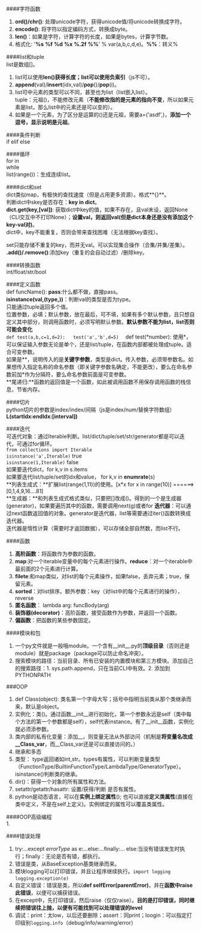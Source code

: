 ####字符函数  
1. **ord()/chr()**: 处理unicode字符，获得unicode值/将unicode转换成字符。 
2. **encode()**: 将字符以指定编码方式，转换成byte。  
3. **len()**：如果是字符，计算字符的长度，如果是bytes，计算字节数。  
4. 格式化: '**%s** **%f** **%d** **%x** **%.2f** **%%**' % var(a,b,c,d,e)。**%%**：转义%  

####list和tuple  
list是数组[]。  
1. list可以使用**len()**获得长度；list可以使用**负索引**（js不可）。  
2. **append**(val)/**insert**(idx,val)/**pop**()/**pop**(i)。  
3. list可中元素的类型可以不同，甚至也为list（list嵌入list）。  
tuple：元祖()，不能修改元素（**不能修改指的是元素的指向不变**，所以如果元素是list，那么list中的元素还是可以变的）。  
1. 如果是一个元素，为了区分是运算的()还是元祖，需要a=('asdf',)，**添加一个逗号，显示说明是元祖**。  

####条件判断  
if elif else  

####循环  
for in   
while  
list(range())：生成连续list。  

####dict和set  
dict类似map，有极快的查找速度（但是占用更多资源）。格式**{}**。  
判断dict中skey是否存在：**key in dict**。  
**dict.get(key,[val])**: 获取dict中key的值，如果不存在，且val未设，返回None（CLI交互中不打印None）；**设置val，则返回val(但是dict本身还是没有添加这个key-val对)**。  
dict中，key不能重复，否则会带来查找困难（无法根据key查找）。  

set只能存储不重复的key，而并无val。可以实现集合操作（合集/并集/差集）。  
**.add()/.remove()**:添加key（重复的会自动过滤）/删除key。  


####转换函数  
int/float/str/bool

####定义函数  
def funcName():
**pass**:什么都不做，直接pass。  
**isinstance(val,(type,))**：判断val的类型是否为type。  
只能通过tuple返回多个值。  
位置参数，必填；默认参数，放在最后，可不填，如果有多个默认参数，且只想自定义其中部分，则调用函数时，必须写明默认参数。**默认参数不能为list，list否则可能会变化**  
`def test(a,b,c=1,d=2):  
test('a','b',d=5)  `
def test(\*number): 使用\*，可以保证输入参数无论是单个，还是list/tuple，在函数内部都被处理成tuple。适合可变参数。  
如果是\*\*，说明传入的是**关键字参数**，类型是dict。传入参数，必须带参数名。如果想传入指定名称的命名参数（即关键字参数名确定，不能更改），要么在命名参数前加\*作为分隔符，要么命名参数前面是可变参数。    
**尾递归:**函数的返回值是一个函数，如此被调用函数不用保存调用函数的栈信息，节省内存。  

####切片  
python切片的参数是index/index/间隔（js是index/num/替换字符数组）  
**L(startIdx:endIdx:[interval])** 

####迭代  
可迭代对象：通过Iterable判断。list/dict/tuple/set/str/generator都是可以迭代，可通过for循环。    
`from collections import Iterable`  
`isinstance('a',Iterable)`  true  
`isinstance(1,Iterable)`    false  
如果要迭代dict，for k,v in s.items  
如果要迭代list/tuple/set的idx和value， for k,v in **enumrate**(s)  
**列表生成式：**扩展list(range(1,11))的使用。[x\*x for x in range(10)] ======>  [0,1,4,9,16....81]  
**生成器：**和列表生成式格式类似，只要把[]改成()。得到的一个是生成器(generator)，如果要遍历其中的函数，需要调用next(g)或者for
**迭代器**：可以通过next函数返回值的对象。generator是迭代器，list等需要通过iter()函数转换成迭代器。  
迭代器是惰性计算（需要时才返回数据），可以存储全部自然数，而list不行。  

####函数  
1. **高阶函数**：将函数作为参数的函数。  
2. **map**:对一个iterable变量中的每个元素进行操作。**reduce**：对一个iterable中最前面的2个元素进行计算。  
3. **filete**:和map类似，对list的每个元素操作，如果false，丢弃元素；true，保留元素。  
4. **sorted**：对list排序。额外参数：key（对list中的每个元素进行的操作），reverse
5. **匿名函数**： lambda arg: funcBody(arg)  
6. **装饰器(decorator)**：高阶函数，接受函数作为参数，并返回一个函数。  
7. **偏函数**：把函数的某些参数固定。  

####模块和包  
1. 一个py文件就是一般哦module。一个含有__init__.py的**顶级目录**（否则还是module）就是package（package可以防止命名冲突）。  
2. 搜索模块的路径：当前目录、所有已安装的内置模块和第三方模块。添加自己的搜索路径：1. sys.path.append，只在当前CLI中有效。2. 添加到PYTHONPATH  

###OOP   
1. def Class(object): 类名第一个字母大写；括号中指明当前类从那个类继承而来，默认是object。  
2. 实例化：类()。通过函数__init__进行初始化，第一个参数永远是self（类中每个方法的第一个参数都是self），self代表instance。有了__init__函数，实例化就必须添参数。  
3. 类内部的私有化变量：添加__，则变量无法从外部访问（机制是**将变量名改成\_\_Class_var**，而__Class_var还是可以直接访问的。）  
4. 继承和多态  
5. 类型： type返回诸如int,str。types有属性，可以判断变量类型（FunctionType/BuiltinFunctionType/LambdaType/GeneratorType）。isinstance()判断类的继承。  
6. dir()：获得一个对象的所有属性和方法。  
7. setattr/getattr/hasattr: 设置/获得/判断 是否有属性。  
8. python是动态语言，可以在**实例上绑定属性**(); 也可以直接**定义类属性**(直接在类中定义，不是在self上定义)。实例绑定的属性可以覆盖类属性。  


####OOP高级编程  
1.  

####错误处理  
1. try:...except *errorType* as e:...else:...finally:...  else:当没有错误发生时执行；finally：无论是否有错，都执行。  
2. 错误是类，从BaseException基类继承而来。  
3. 模块logging可以打印错误，并且让程序继续执行。`import logging`  `logging.exception(e)`  
4. 自定义错误：错误是类，所以**def selfError(parentError)**，并在**函数中raise此错误**，以便可以捕获错误。  
5. 在except中，先打印错误，然后raise（仅仅raise）。**目的是打印错误，同时继续把错误往上抛，以便有可能找到可以处理错误的level**  
6. 调试：print：太low，以后还要删除；assert：同print；loogin：可以指定打印级别`logging.info`（debug/info/warning/error）

